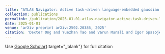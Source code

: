 ```yaml
---
title: "ATLAS Navigator: Active task-driven language-embedded gaussian splatting"
collection: publications
permalink: /publication/2025-01-01-atlas-navigator-active-task-driven-language-embedded-gaussian-splatting
date: 2025-01-01
venue: 'arXiv preprint arXiv:2502.20386, 2025'
citation: 'Dexter Ong and Yuezhan Tao and Varun Murali and Igor Spasojevic and Vijay Kumar and Pratik Chaudhari &quot;ATLAS Navigator: Active task-driven language-embedded gaussian splatting.&quot; arXiv preprint arXiv:2502.20386, 2025, 2025.'
---
```

Use [Google Scholar](https://scholar.google.com/scholar?q=atlas+navigator+active+task+driven+language+embedded+gaussian+splatting){:target="_blank"} for full citation